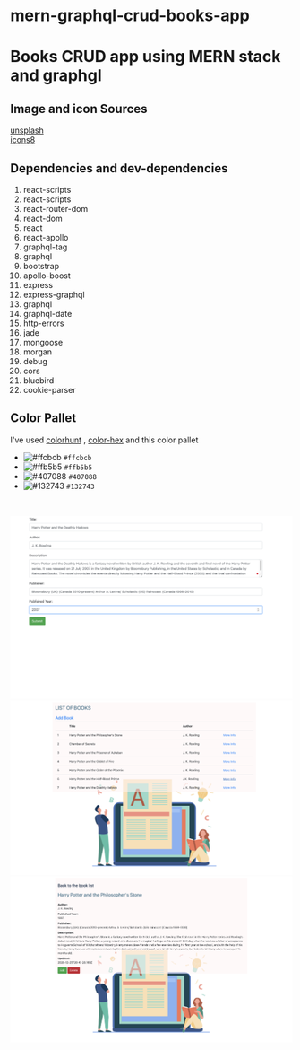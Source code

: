 # mern-graphql-crud-books-app
# Books CRUD app using MERN stack and graphgl

<h2>Image and icon Sources </h2>

<a href="https://unsplash.com" >unsplash</a>
<br/>
<a href="https://icons8.com" >icons8</a>

<h2>Dependencies and dev-dependencies</h2>

<ol>
<li>react-scripts</li>
  <li>react-scripts</li>
  <li>react-router-dom</li>
  <li>react-dom</li>
  <li>react</li>
  <li>react-apollo</li>
  <li>graphql-tag</li>
  <li>graphql</li>
  <li>bootstrap</li>
  <li>apollo-boost</li>
  <li>express</li>
    <li>express-graphql</li>  
  <li>graphql</li>  
  <li>graphql-date</li> 
  <li>http-errors</li> 
  <li>jade</li>
  <li>mongoose</li>
    <li>morgan</li> 
  <li>debug</li> 
  <li>cors</li>
  <li>bluebird</li> 
  <li>cookie-parser</li>
</ol>

<h2>Color Pallet </h2>

I've used <a href="https://colorhunt.co/palette/153879" >colorhunt</a> , <a href="https://www.color-hex.com" >color-hex</a> and this color pallet 
<br/>

- ![#ffcbcb](https://via.placeholder.com/15/ffcbcb/000000?text=+) `#ffcbcb`
- ![#ffb5b5](https://via.placeholder.com/15/ffb5b5/000000?text=+) `#ffb5b5`
- ![#407088](https://via.placeholder.com/15/407088/000000?text=+) `#407088`
- ![#132743](https://via.placeholder.com/15/132743/000000?text=+) `#132743`





<br/>

![img3](img3.png)
![img2](img2.png)
![img1](img1.png)
